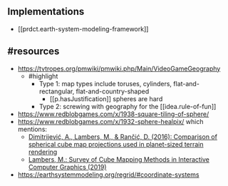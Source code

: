 
## Implementations

- [[prdct.earth-system-modeling-framework]]

## #resources

- https://tvtropes.org/pmwiki/pmwiki.php/Main/VideoGameGeography
  - #highlight
    - Type 1: map types include toruses, cylinders, flat-and-rectangular, flat-and-country-shaped
      - [[p.hasJustification]] spheres are hard
    - Type 2: screwing with geography for the [[idea.rule-of-fun]]
- https://www.redblobgames.com/x/1938-square-tiling-of-sphere/
- https://www.redblobgames.com/x/1932-sphere-healpix/ which mentions:
  -   [Dimitrijević, A., Lambers, M., & Rančić, D. (2016): Comparison of spherical cube map projections used in planet-sized terrain rendering](https://www.semanticscholar.org/paper/COMPARISON-OF-SPHERICAL-CUBE-MAP-PROJECTIONS-USED-Dimitrijevic-Lambers/8cf18f4813589713b5b61af9a646141eb9a75156)
  -   [Lambers, M.: Survey of Cube Mapping Methods in Interactive Computer Graphics (2019)](https://marlam.de/publications/cubemaps/lambers2019cubemaps.pdf)
- https://earthsystemmodeling.org/regrid/#coordinate-systems
